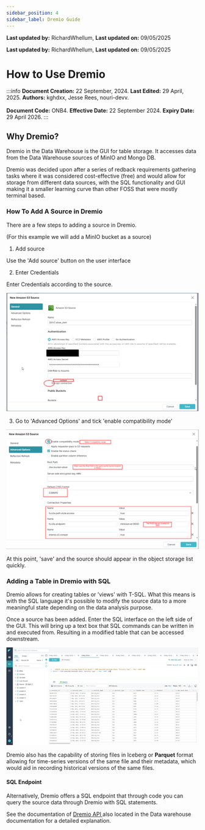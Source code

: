 ```yaml
--- 
sidebar_position: 4
sidebar_label: Dremio Guide
---
```


**Last updated by:** RichardWhellum, **Last updated on:** 09/05/2025


**Last updated by:** RichardWhellum, **Last updated on:** 09/05/2025


# How to Use Dremio

:::info
**Document Creation:** 22 September, 2024. **Last Edited:** 29 April, 2025. **Authors:** kghdxx, Jesse Rees, nouri-devv.
<br></br> **Document Code:** ONB4. **Effective Date:** 22 September 2024. **Expiry Date:** 29 April 2026.
:::

## Why Dremio?

Dremio in the Data Warehouse is the GUI for table storage. It accesses data from the Data Warehouse sources of MinIO and Mongo DB.

  

Dremio was decided upon after a series of redback requirements gathering tasks where it was considered cost-effective (free) and would allow for storage from different data sources, with the SQL functionality and GUI making it a smaller learning curve than other FOSS that were mostly terminal based.

  

### How To Add A Source in Dremio

There are a few steps to adding a source in Dremio.

(For this example we will add a MinIO bucket as a source)

  

1. Add source

Use the 'Add source' button on the user interface

2. Enter Credentials

Enter Credentials according to the source.

![Addingasource1](./pictures/Addingasource1.png)

3. Go to 'Advanced Options' and tick 'enable compatibility mode'

![Addingasource2](./pictures/Addingasource2.png)

  

At this point, 'save' and the source should appear in the object storage list quickly.

  
  

### Adding a Table in Dremio with SQL

Dremio allows for creating tables or 'views' with T-SQL. What this means is with the SQL language it's possible to modify the source data to a more meaningful state depending on the data analysis purpose.

  

Once a source has been added. Enter the SQL interface on the left side of the GUI. This will bring up a text box that SQL commands can be written in and executed from. Resulting in a modified table that can be accessed downstream.

![Dremio3](./pictures/Dremio3.png)

  

Dremio also has the capability of storing files in Iceberg or **Parquet** format allowing for time-series versions of the same file and their metadata, which would aid in recording historical versions of the same files.

#### SQL Endpoint

Alternatively, Dremio offers a SQL endpoint that through code you can query the source data through Dremio with SQL statements.

  

See the documentation of [Dremio API ](https://redback-operations.github.io/redback-documentation/docs/data-warehousing/Data%20Lakehouse/Dremio-API(For%20data%20analysts)) also located in the Data warehouse documentation for a detailed explanation.


